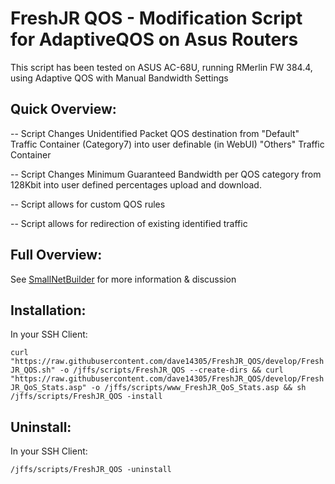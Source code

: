 # FreshJR QOS - Modification Script for AdaptiveQOS on Asus Routers

This script has been tested on ASUS AC-68U, running RMerlin FW 384.4, using Adaptive QOS with Manual Bandwidth Settings

## Quick Overview:

-- Script Changes Unidentified Packet QOS destination from "Default" Traffic Container (Category7) into user definable (in WebUI) "Others" Traffic Container

-- Script Changes Minimum Guaranteed Bandwidth per QOS category from 128Kbit into user defined percentages upload and download.

-- Script allows for custom QOS rules

-- Script allows for redirection of existing identified traffic

## Full Overview:

See <a href="https://www.snbforums.com/threads/release-freshjr-adaptive-qos-improvements-custom-rules-and-inner-workings.36836/" rel="nofollow">SmallNetBuilder</a> for more information & discussion

## Installation:

In your SSH Client:

``` curl "https://raw.githubusercontent.com/dave14305/FreshJR_QOS/develop/FreshJR_QOS.sh" -o /jffs/scripts/FreshJR_QOS --create-dirs && curl "https://raw.githubusercontent.com/dave14305/FreshJR_QOS/develop/FreshJR_QoS_Stats.asp" -o /jffs/scripts/www_FreshJR_QoS_Stats.asp && sh /jffs/scripts/FreshJR_QOS -install ```

## Uninstall:

In your SSH Client:

``` /jffs/scripts/FreshJR_QOS -uninstall ```
